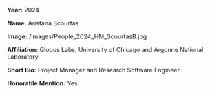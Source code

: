 **Year:** 2024

**Name:** Aristana Scourtas

**Image:** /images/People_2024_HM_ScourtasB.jpg

**Affiliation:** Globus Labs, University of Chicago and Argonne National Laboratory

**Short Bio:** Project Manager and Research Software Engineer

**Honorable Mention:** Yes
